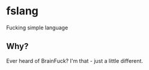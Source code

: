 # fslang
Fucking simple language

## Why?

Ever heard of BrainFuck? I'm that - just a little different.
